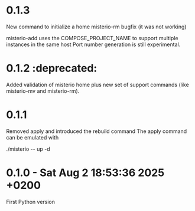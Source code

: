 # 0.1.3

New command to initialize a home
misterio-rm bugfix (it was not working)

misterio-add uses the COMPOSE_PROJECT_NAME to support multiple instances in the same host
Port number generation is still experimental.

# 0.1.2 :deprecated:

Added validation of misterio home plus new set of support commands (like misterio-mv and misterio-rm).


# 0.1.1
Removed apply and introduced the rebuild command
The apply command can be emulated with 

./misterio -- up -d

# 0.1.0 - Sat Aug 2 18:53:36 2025 +0200
First Python version